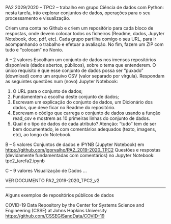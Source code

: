 PA2 2029/2020 – TPC2 – trabalho em grupo
Ciência de dados com Python: nesta tarefa, irão explorar conjuntos de dados, operações para o seu processamento e visualização.

Criem uma conta no Github e criem um repositório para cada bloco de respostas, onde devem colocar todos os ficheiros (Readme, dados, Jupyter Notebook, doc, pdf, etc). Cada grupo partilha comigo o seu URL, para ir acompanhando o trabalho e efetuar a avaliação. No fim, fazem um ZIP com tudo e “colocam” no Nonio.

A – 2 valores
Escolham um conjunto de dados nos imensos repositórios disponíveis (dados abertos, públicos), sobre o tema que entenderem. O único requisito é que esse conjunto de dados possa ser “puxado” (download) como um arquivo CSV (valor separado por vírgula). 
Respondam as seguintes questões num (novo) Jupyter Notebook:
1) O URL para o conjunto de dados;
2) Fundamentem a escolha deste conjunto de dados;
3) Escrevam um explicação do conjunto de dados, um Dicionário dos dados, que deve ficar no Readme do repositório.
4) Escrevam o código que carrega o conjunto de dados usando a função read_csv e mostrem as 10 primeiras linhas do conjunto de dados.
5) Qual é o tipo de dados de cada atributo?
Atenção: “tudo” tem de ser bem documentado, ie com comentários adequados (texto, imagens, etc), ao longo do Notebook. 

B – 5 valores
Conjuntos de dados e IPYNB (Jupyter Notebook) em https://github.com/jgorvalho/PA2_2019-2020_TPC2
Questões e respostas (devidamente fundamentadas com comentários) no Jupyter Notebook: tpc2_tarefa2.ipynb

C – 9 valores
Visualização de Dados …

VER DOCUMENTO PA2_2019-2020_TPC2_v2

----------------------------------------
Alguns exemplos de repositórios públicos de dados

COVID-19 Data Repository by the Center for Systems Science and Engineering (CSSE) at Johns Hopkins University
https://github.com/CSSEGISandData/COVID-19


